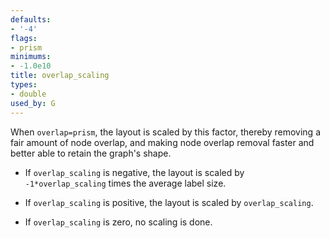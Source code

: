```yaml
---
defaults:
- '-4'
flags:
- prism
minimums:
- -1.0e10
title: overlap_scaling
types:
- double
used_by: G
---
```

When `overlap=prism`, the layout is scaled by this factor, thereby
removing a fair amount of node overlap, and making node overlap removal
faster and better able to retain the graph's shape.

* If `overlap_scaling` is negative, the layout is scaled by
`-1*overlap_scaling` times the average label size.

* If `overlap_scaling` is positive, the layout is scaled by
`overlap_scaling`.

* If `overlap_scaling` is zero, no scaling is done.
